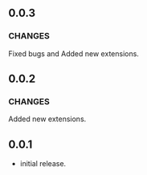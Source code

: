 ## 0.0.3
### CHANGES
Fixed bugs and  Added new extensions.

## 0.0.2
### CHANGES
Added new extensions.

## 0.0.1

* initial release.

